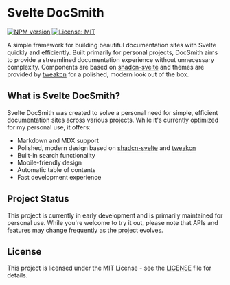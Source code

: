 # Svelte DocSmith

[![NPM version](https://img.shields.io/npm/v/svelte-docsmith.svg?style=flat)](https://www.npmjs.com/package/svelte-docsmith)
[![License: MIT](https://img.shields.io/badge/License-MIT-blue.svg)](https://opensource.org/licenses/MIT)

A simple framework for building beautiful documentation sites with Svelte quickly and efficiently. Built primarily for personal projects, DocSmith aims to provide a streamlined documentation experience without unnecessary complexity. Components are based on [shadcn-svelte](https://next.shadcn-svelte.com/) and themes are provided by [tweakcn](https://tweakcn.com/) for a polished, modern look out of the box.

## What is Svelte DocSmith?

Svelte DocSmith was created to solve a personal need for simple, efficient documentation sites across various projects. While it's currently optimized for my personal use, it offers:

- Markdown and MDX support
- Polished, modern design based on [shadcn-svelte](https://next.shadcn-svelte.com/) and [tweakcn](https://tweakcn.com/)
- Built-in search functionality
- Mobile-friendly design
- Automatic table of contents
- Fast development experience

## Project Status

This project is currently in early development and is primarily maintained for personal use. While you're welcome to try it out, please note that APIs and features may change frequently as the project evolves.

## License

This project is licensed under the MIT License - see the [LICENSE](LICENSE) file for details.
